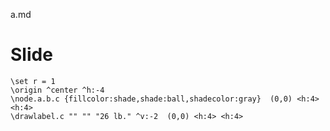 a.md


# Slide

```img{frame,width:50,viewport:12 5}
\set r = 1
\origin ^center ^h:-4
\node.a.b.c {fillcolor:shade,shade:ball,shadecolor:gray}  (0,0) <h:4> <h:4>
\drawlabel.c "" "" "26 lb." ^v:-2  (0,0) <h:4> <h:4>
```
